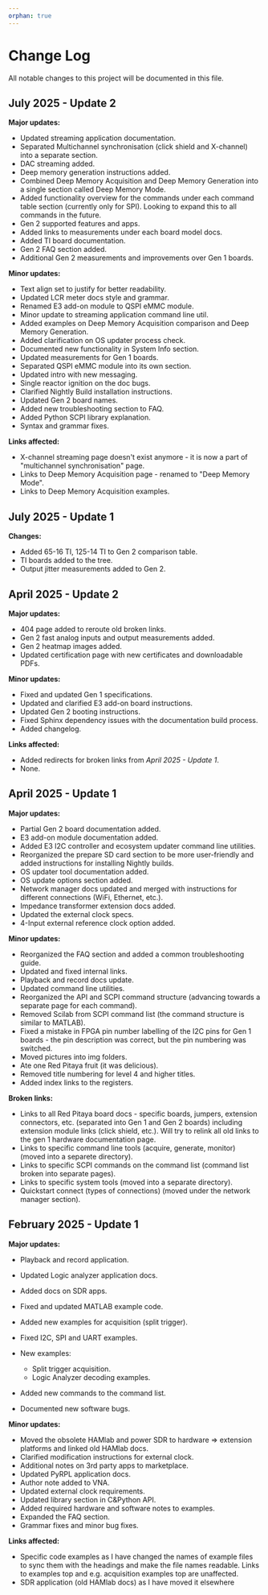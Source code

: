 ```yaml
---
orphan: true
---
```


# Change Log

All notable changes to this project will be documented in this file.

## July 2025 - Update 2

**Major updates:**

- Updated streaming application documentation.
- Separated Multichannel synchronisation (click shield and X-channel) into a separate section.
- DAC streaming added.
- Deep memory generation instructions added.
- Combined Deep Memory Acquisition and Deep Memory Generation into a single section called Deep Memory Mode.
- Added functionality overview for the commands under each command table section (currently only for SPI). Looking to expand this to all commands in the future.
- Gen 2 supported features and apps.
- Added links to measurements under each board model docs.
- Added TI board documentation.
- Gen 2 FAQ section added.
- Additional Gen 2 measurements and improvements over Gen 1 boards.

**Minor updates:**

- Text align set to justify for better readability.
- Updated LCR meter docs style and grammar.
- Renamed E3 add-on module to QSPI eMMC module.
- Minor update to streaming application command line util.
- Added examples on Deep Memory Acquisition comparison and Deep Memory Generation.
- Added clarification on OS updater process check.
- Documented new functionality in System Info section.
- Updated measurements for Gen 1 boards.
- Separated QSPI eMMC module into its own section.
- Updated intro with new messaging.
- Single reactor ignition on the doc bugs.
- Clarified Nightly Build installation instructions.
- Updated Gen 2 board names.
- Added new troubleshooting section to FAQ.
- Added Python SCPI library explanation.
- Syntax and grammar fixes.

**Links affected:**

- X-channel streaming page doesn't exist anymore - it is now a part of "multichannel synchronisation" page.
- Links to Deep Memory Acquisition page - renamed to "Deep Memory Mode".
- Links to Deep Memory Acquisition examples.

## July 2025 - Update 1

**Changes:**

- Added 65-16 TI, 125-14 TI to Gen 2 comparison table.
- TI boards added to the tree.
- Output jitter measurements added to Gen 2.

## April 2025 - Update 2

**Major updates:**

- 404 page added to reroute old broken links.
- Gen 2 fast analog inputs and output measurements added.
- Gen 2 heatmap images added.
- Updated certification page with new certificates and downloadable PDFs.

**Minor updates:**

- Fixed and updated Gen 1 specifications.
- Updated and clarified E3 add-on board instructions.
- Updated Gen 2 booting instructions.
- Fixed Sphinx dependency issues with the documentation build process.
- Added changelog.

**Links affected:**

- Added redirects for broken links from *April 2025 - Update 1*.
- None.

## April 2025 - Update 1

**Major updates:**

- Partial Gen 2 board documentation added.
- E3 add-on module documentation added.
- Added E3 I2C controller and ecosystem updater command line utilities.
- Reorganized the prepare SD card section to be more user-friendly and added instructions for installing Nightly builds.
- OS updater tool documentation added.
- OS update options section added.
- Network manager docs updated and merged with instructions for different connections (WiFi, Ethernet, etc.).
- Impedance transformer extension docs added.
- Updated the external clock specs.
- 4-Input external reference clock option added.

**Minor updates:**

- Reorganized the FAQ section and added a common troubleshooting guide.
- Updated and fixed internal links.
- Playback and record docs update.
- Updated command line utilities.
- Reorganized the API and SCPI command structure (advancing towards a separate page for each command).
- Removed Scilab from SCPI command list (the command structure is similar to MATLAB).
- Fixed a mistake in FPGA pin number labelling of the I2C pins for Gen 1 boards - the pin description was correct, but the pin numbering was switched.
- Moved pictures into img folders.
- Ate one Red Pitaya fruit (it was delicious).
- Removed title numbering for level 4 and higher titles.
- Added index links to the registers.

**Broken links:**

- Links to all Red Pitaya board docs - specific boards, jumpers, extension connectors, etc. (separated into Gen 1 and Gen 2 boards) including extension module links (click shield, etc.). Will try to relink all old links to the gen 1 hardware documentation page.
- Links to specific command line tools (acquire, generate, monitor) (moved into a separete directory).
- Links to specific SCPI commands on the command list (command list broken into separate pages).
- Links to specific system tools (moved into a separate directory).
- Quickstart connect (types of connections) (moved under the network manager section).

## February 2025 - Update 1

**Major updates:**

- Playback and record application.
- Updated Logic analyzer application docs.
- Added docs on SDR apps.
- Fixed and updated MATLAB example code.
- Added new examples for acquisition (split trigger).
- Fixed I2C, SPI and UART examples.
- New examples:

  - Split trigger acquisition.
  - Logic Analyzer decoding examples.

- Added new commands to the command list.
- Documented new software bugs.

**Minor updates:**

- Moved the obsolete HAMlab and power SDR to hardware => extension platforms and linked old HAMlab docs.
- Clarified modification instructions for external clock.
- Additional notes on 3rd party apps to marketplace.
- Updated PyRPL application docs.
- Author note added to VNA.
- Updated external clock requirements.
- Updated library section in C&Python API.
- Added required hardware and software notes to examples.
- Expanded the FAQ section.
- Grammar fixes and minor bug fixes.

**Links affected:**

- Specific code examples as I have changed the names of example files to sync them with the headings and make the file names readable. Links to examples top and e.g. acquisition examples top are unaffected.
- SDR application (old HAMlab docs) as I have moved it elsewhere
